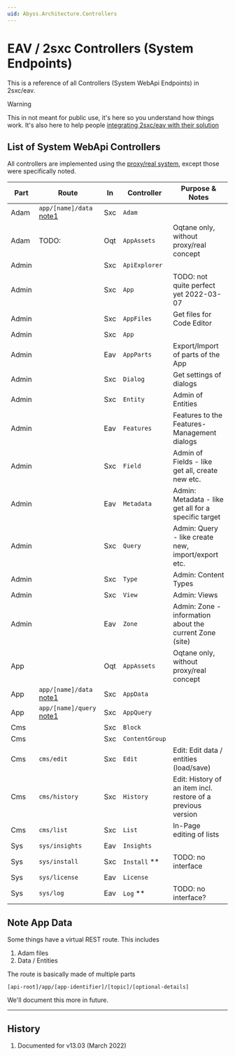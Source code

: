 ```yaml
---
uid: Abyss.Architecture.Controllers
---
```


# EAV / 2sxc Controllers (System Endpoints)

This is a reference of all Controllers (System WebApi Endpoints) in 2sxc/eav. 

> [!WARNING]
> This in not meant for public use, it's here so you understand how things work.
> It's also here to help people [integrating 2sxc/eav with their solution](xref:Abyss.Integration.Index)

## List of System WebApi Controllers

All controllers are implemented using the [proxy/real system](xref:NetCode.Conventions.ProxyControllers), except those were specifically noted. 

| Part  | Route                         | In  | Controller      | Purpose & Notes                           |
| ----- | -------------                 | --- | --------------- | ----------------------------------------- |
| Adam  | `app/[name]/data` [note1]     | Sxc | `Adam`          |
| Adam  | TODO:                         | Oqt | `AppAssets`     | Oqtane only, without proxy/real concept
| Admin |                               | Sxc | `ApiExplorer`   | 
| Admin |                               | Sxc | `App`           | TODO: not quite perfect yet 2022-03-07
| Admin |                               | Sxc | `AppFiles`      | Get files for Code Editor
| Admin |                               | Sxc | `App`           | 
| Admin |                               | Eav | `AppParts`      | Export/Import of parts of the App
| Admin |                               | Sxc | `Dialog`        | Get settings of dialogs
| Admin |                               | Sxc | `Entity`        | Admin of Entities
| Admin |                               | Eav | `Features`      | Features to the Features-Management dialogs
| Admin |                               | Sxc | `Field`         | Admin of Fields - like get all, create new etc.
| Admin |                               | Eav | `Metadata`      | Admin: Metadata - like get all for a specific target
| Admin |                               | Sxc | `Query`         | Admin: Query - like create new, import/export etc.
| Admin |                               | Sxc | `Type`          | Admin: Content Types
| Admin |                               | Sxc | `View`          | Admin: Views
| Admin |                               | Eav | `Zone`          | Admin: Zone - information about the current Zone (site)
| App   |                               | Oqt | `AppAssets`     | Oqtane only, without proxy/real concept
| App   | `app/[name]/data` [note1]     | Sxc | `AppData`       | 
| App   | `app/[name]/query` [note1]    | Sxc | `AppQuery`      | 
| Cms   |                               | Sxc | `Block`         |
| Cms   |                               | Sxc | `ContentGroup`  |
| Cms   | `cms/edit`                    | Sxc | `Edit`          | Edit: Edit data / entities (load/save)
| Cms   | `cms/history`                 | Sxc | `History`       | Edit: History of an item incl. restore of a previous version
| Cms   | `cms/list`                    | Sxc | `List`          | In-Page editing of lists
| Sys   | `sys/insights`                | Eav | `Insights`      | 
| Sys   | `sys/install`                 | Sxc | `Install` **    | TODO: no interface
| Sys   | `sys/license`                 | Eav | `License`       | 
| Sys   | `sys/log`                     | Eav | `Log` **        | TODO: no interface?

[note1]: #note-app-data
## Note App Data

Some things have a virtual REST route. This includes

1. Adam files
1. Data / Entities

The route is basically made of multiple parts

`[api-root]/app/[app-identifier]/[topic]/[optional-details]`

We'll document this more in future.




---

## History

1. Documented for v13.03 (March 2022)